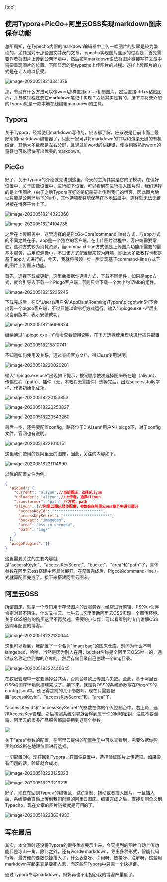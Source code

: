 [toc]

## 使用Typora+PicGo+阿里云OSS实现markdown图床保存功能

总所周知，在Typecho内置的markdown编辑器中上传一幅图片的步骤是较为繁琐的，尤其是对于那些图文并茂的文章，typecho实现图片显示的过程是，首先需要作者将图片上传到公网环境中，然后按照markdown语法将图片链接写在文章中需要呈现图片的位置。下图显示的是typecho上传图片的过程。这样上传图片的方式是在让人难以接受。

![image-20200518213341379](https://imagebag.oss-cn-chengdu.aliyuncs.com/img/image-20200518213341379.png)

那，有没有什么方法可以像word那样直接ctrl+c复制图片，然后直接ctrl+v粘贴图片，并且该过程还要在markdown笔记中实现？方法其实是有的，接下来将要介绍的Typora就是一款本地在线编辑markdown的工具。

## Typora

关于Typora，经常使用markdown写作的，应该都了解，应该说是目前市面上最好用的markdown编辑器了，只此一家可以将markdown的书写和渲染无缝的有机结合。其他大多数都是左右分屏，且通过仿word的快捷键，使得稍微熟悉word的童鞋也可以很快写出优美的markdown。

## PicGo

好了，关于Typora的介绍就先讲到这里，今天的主角其实是它的子模块，在偏好设置中，关于图像设置中，进行如下设置，可以看到在进行插入图片时，我们选择的是上传图片（由于之后Typora写好的笔记需要上传到我们的博客，因此图片地址只能是公网环境下的url），其他选项都只能保存在本地磁盘中，这样就无法无缝对接在博客平台上了。

![image-20200518214023360](https://imagebag.oss-cn-chengdu.aliyuncs.com/img/image-20200518214023360.png)

![image-20200518214104735](https://imagebag.oss-cn-chengdu.aliyuncs.com/img/image-20200518214104735.png)

之后在上传服务中，这里选择的是PicGo-Core(command line)方式，与app方式的不同之处在于，app是一个独立的客户端，在上传图片过程中，客户端需要常驻，这种方式较为消耗资源，而command-line方式仅是上传图片功能所需要的最基本服务，占用资源极小，不过该方式配置起来较为麻烦，网上大多数教程也都是基于app方式进行的，今天，我就将带领一步一步实现基于command-line方式下的图片上传图床功能。

首先，选择下载或更新，这里会根据你选择方式，下载不同组件，如果是app方式，就会引导去下载一个Picgo客户端，否则只会下载一个大小约17Mb的组件。

![image-20200518215235245](https://imagebag.oss-cn-chengdu.aliyuncs.com/img/image-20200518215235245.png)

下载完成后，在C:\Users\用户名\AppData\Roaming\Typora\picgo\win64下会出现一个pigco客户端，不过只能以命令行方式运行。输入".\picgo.exe -v"后出现当前版本，表示安装成功。

![image-20200518215608324](https://imagebag.oss-cn-chengdu.aliyuncs.com/img/image-20200518215608324.png)

继续通过".\picgo.exe -h"命令查看使用说明，在下方选择使用模块进行插件配置

![image-20200518215810741](https://imagebag.oss-cn-chengdu.aliyuncs.com/img/image-20200518215810741.png)

不知道如何使用没关系，通过查阅官方文档，得知use使用说明。

![image-20200518220020201](https://imagebag.oss-cn-chengdu.aliyuncs.com/img/image-20200518220020201.png)

输入".\picgo.exe use"出现如下提示，按照顺序依次选择图床所在地（aliyun）、传输过程（path）、插件（无，本教程无需插件）选择完后，出现successfully字样，代表初始化成功。

![image-20200518220153853](https://imagebag.oss-cn-chengdu.aliyuncs.com/img/image-20200518220153853.png)

![image-20200518220253827](https://imagebag.oss-cn-chengdu.aliyuncs.com/img/image-20200518220253827.png)

![image-20200518220543260](https://imagebag.oss-cn-chengdu.aliyuncs.com/img/image-20200518220543260.png)

最后一步，还需要配置config，路径位于C:\Users\用户名\\.picgo下，对于config文件，官网也有说明。

![image-20200518221010151](https://imagebag.oss-cn-chengdu.aliyuncs.com/img/image-20200518221010151.png)

这里我们使用的是阿里云的图床，因此，关注的内容如下。

![image-20200518221114990](https://imagebag.oss-cn-chengdu.aliyuncs.com/img/image-20200518221114990.png)

以我的配置文件为例。

```json
{
  "picBed": {
    "current": "aliyun",//当前图床，选择aliyun
    "uploader": "aliyun",//上传者，选择aliyun
    "transformer": "path",//方式，path
    "aliyun": {//阿里云图床具体配置，参数会在阿里云oss章节中进行展开
      "accessKeyId": "*********************",
      "accessKeySecret": "*********************",
      "bucket": "imagebag",
      "area": "oss-cn-chengdu",
      "path": "img/"
    }
  },
  "picgoPlugins": {}
}
```

这里需要关注的主要内容就是"accessKeyId"、"accessKeySecret"、"bucket"、"area"和"path"了，具体参数在阿里云oss搭建中再具体展开。在配置完成后，Pigco的command-line方式就算配置完成了。接下来搭建阿里云图床。

## 阿里云OSS

所谓图床，就是一个专门用于存储图片的云服务器，经常进行剪辑、PS的小伙伴肯定对其不陌生，什么又拍云、七牛云...这里借助阿里云OSS实现一个图传环境。关于OSS服务的购买这里不再赘述，需要的小伙伴，可以看看别的专门讲解OSS选购与配置的博客。

![image-20200518222130044](https://imagebag.oss-cn-chengdu.aliyuncs.com/img/image-20200518222130044.png)

这里可以看到，我配置了一个名为"imagebag"的图床仓库，别问为什么不叫iamgebed，哈哈，当然是因为别人在用，bucket名称是全阿里云OSS唯一的，通过该名称定位到你的仓库的。然后存储目录自己创建一个img目录。

![image-20200518222440645](https://imagebag.oss-cn-chengdu.aliyuncs.com/img/image-20200518222440645.png)

在权限管理中一定要选择公共读，否则会导致上传图片失败。至此，基于阿里云OSS的图床环境就搭建完成了。接下来，就是将OSS的系统参数写在Piggo下的config.json中。还记得之前的几个参数吗，现在只需要配置"accessKeyId"、"accessKeySecret"和、"area"了。

"accessKeyId"和"accessKeySecret"的参数在你的个人控制台中。右上角，选择AccessKey管理。之后按照系统引导就会得到属于你的Id和密钥，注意不要泄露，阿里云的很多产品服务都需要用到这两个参数。

![](https://imagebag.oss-cn-chengdu.aliyuncs.com/img/diawoncs.JPG)

关于"area"参数的配置，在阿里云提供的[配置手册][配置手册]中可以查看到，需要依据你购买的OSS所在地理位置进行选择。

一切配置OK，现在回到Typora，在图像设置中，选择验证图片上传选项。如果没有问题的话，验证就会成功。

![image-20200518223125323](https://imagebag.oss-cn-chengdu.aliyuncs.com/img/image-20200518223125323.png)

![image-20200518223219215](https://imagebag.oss-cn-chengdu.aliyuncs.com/img/image-20200518223219215.png)

好了，现在在回到Typora的编辑区，试试复制、拖动或者插入图片，一旦插入后，系统便会自动上传到我们创建的阿里云图床。编辑完成之后，直接复制全文到Typecho，现在文章的图片链接就是可用的了。

![image-20200518223634933](https://imagebag.oss-cn-chengdu.aliyuncs.com/img/image-20200518223634933.png)

## 写在最后

其实，本文暂时还没将Typora的很多优点展示出来，今天提到的图片自动上传功能只是冰山一角，除此之外，还有word转markdown，导出多种形式，智能代码行等，最方便的要数快捷插入了，什么表格呀、引用呀、链接呀、注解呀，这些用markdown写起来真是要死人惹，而这些在Typora中只需一个快捷键。

通过Typora书写markdown，妈妈再也不用担心我的博客产量低了。

[配置手册]: https://www.alibabacloud.com/help/zh/doc-detail/31837.htm?spm=a2c63.p38356.a3.3.179112f0PBtYui

